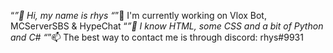 “*”👋 Hi, my name is rhys
“*”🐸 I'm currently working on Vlox Bot, MCServerSBS & HypeChat
“*”🌱 I know HTML, some CSS and a bit of Python and C#
“*”📫 The best way to contact me is through discord: rhys#9931

